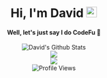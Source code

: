 <h1 align="center">
  Hi, I'm David
  <img
    src="https://raw.githubusercontent.com/daoxve/daoxve/main/gifs/wave.gif"
    width="25px"
    height="25px"
  />
</h1>

<h4 align="center">Well, let's just say I do CodeFu 🥋</h4>

<div align="center">
  <img src="https://metrics.lecoq.io/daoxve" alt="David's Github Stats" />
</div>

<div align="center">
  <img
    src="https://github-readme-stats.vercel.app/api/?username=daoxve&show_icons=true&hide_border=true&hide_title=true&count_private=true&theme=dracula"
  />
</div>

<div align="center">
  <img
    src="https://github-readme-stats.quantumlytangled.vercel.app/api/top-langs/?username=daoxve&layout=compact&show_icons=true&hide_border=true&count_private=true&theme=dracula"
  />
</div>

<div align="center">
  <img
    src="https://komarev.com/ghpvc/?username=daoxve&style=for-the-badge&color=615bac"
    alt="Profile Views"
  />
</div>
